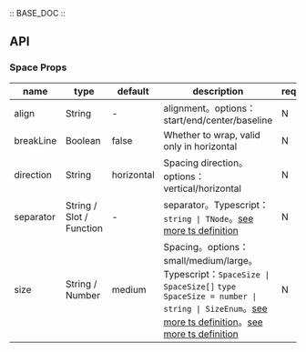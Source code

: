 :: BASE_DOC ::

## API
### Space Props

name | type | default | description | required
-- | -- | -- | -- | --
align | String | - | alignment。options：start/end/center/baseline | N
breakLine | Boolean | false | Whether to wrap, valid only in horizontal | N
direction | String | horizontal | Spacing direction。options：vertical/horizontal | N
separator | String / Slot / Function | - | separator。Typescript：`string \| TNode`。[see more ts definition](https://github.com/Tencent/tdesign-vue-next/blob/develop/src/common.ts) | N
size | String / Number | medium | Spacing。options：small/medium/large。Typescript：`SpaceSize \| SpaceSize[]` `type SpaceSize = number \| string \| SizeEnum`。[see more ts definition](https://github.com/Tencent/tdesign-vue-next/blob/develop/src/common.ts)。[see more ts definition](https://github.com/Tencent/tdesign-vue-next/tree/develop/src/space/type.ts) | N
